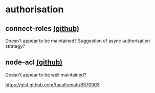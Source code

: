 # authorisation

## connect-roles [(github)](https://github.com/ForbesLindesay/connect-roles)

Doesn't appear to be maintained? Suggestion of async authorisation strategy?

## node-acl [(github)](https://github.com/OptimalBits/node_acl)

Doesn't appear to be well maintained?

https://gist.github.com/facultymatt/6370903
